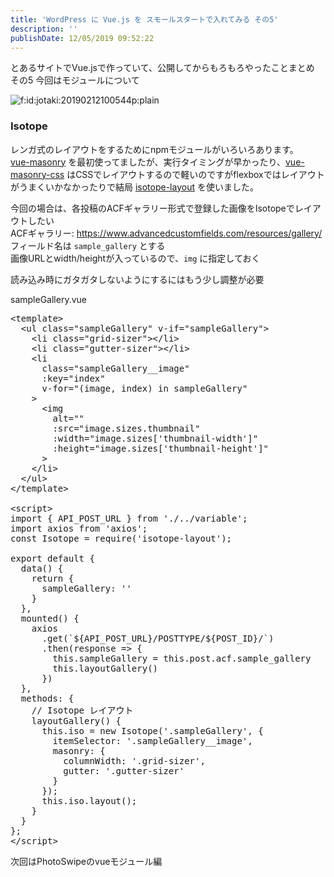 ```yaml
---
title: 'WordPress に Vue.js を スモールスタートで入れてみる その5'
description: ''
publishDate: 12/05/2019 09:52:22
---
```


<p>とあるサイトでVue.jsで作っていて、公開してからもろもろやったことまとめ その5
今回はモジュールについて</p>

<p><span itemscope itemtype="http://schema.org/Photograph"><img src="/images/hatena/20190212100544.png" alt="f:id:jotaki:20190212100544p:plain" title="f:id:jotaki:20190212100544p:plain" class="hatena-fotolife" itemprop="image"></span></p>

<h3>Isotope</h3>

<p>レンガ式のレイアウトをするためにnpmモジュールがいろいろあります。<br/>
<a href="https://www.npmjs.com/package/vue-masonry">vue-masonry</a> を最初使ってましたが、実行タイミングが早かったり、<a href="https://www.npmjs.com/package/vue-masonry-css">vue-masonry-css</a> はCSSでレイアウトするので軽いのですがflexboxではレイアウトがうまくいかなかったりで結局 <a href="https://www.npmjs.com/package/isotope-layout">isotope-layout</a> を使いました。</p>

<p>今回の場合は、各投稿のACFギャラリー形式で登録した画像をIsotopeでレイアウトしたい<br/>
ACFギャラリー: <a href="https://www.advancedcustomfields.com/resources/gallery/">https://www.advancedcustomfields.com/resources/gallery/</a><br/>
フィールド名は <code>sample_gallery</code> とする<br/>
画像URLとwidth/heightが入っているので、<code>img</code> に指定しておく</p>

<p>読み込み時にガタガタしないようにするにはもう少し調整が必要</p>

<p>sampleGallery.vue</p>

<pre class="code lang-javascript" data-lang="javascript" data-unlink>&lt;template&gt;
  &lt;ul <span class="synStatement">class</span>=<span class="synConstant">&quot;sampleGallery&quot;</span> v-<span class="synStatement">if</span>=<span class="synConstant">&quot;sampleGallery&quot;</span>&gt;
    &lt;li <span class="synStatement">class</span>=<span class="synConstant">&quot;grid-sizer&quot;</span>&gt;&lt;/li&gt;
    &lt;li <span class="synStatement">class</span>=<span class="synConstant">&quot;gutter-sizer&quot;</span>&gt;&lt;/li&gt;
    &lt;li
      <span class="synStatement">class</span>=<span class="synConstant">&quot;sampleGallery__image&quot;</span>
      :key=<span class="synConstant">&quot;index&quot;</span>
      v-<span class="synStatement">for</span>=<span class="synConstant">&quot;(image, index) in sampleGallery&quot;</span>
    &gt;
      &lt;img
        alt=<span class="synConstant">&quot;&quot;</span>
        :src=<span class="synConstant">&quot;image.sizes.thumbnail&quot;</span>
        :width=<span class="synConstant">&quot;image.sizes['thumbnail-width']&quot;</span>
        :height=<span class="synConstant">&quot;image.sizes['thumbnail-height']&quot;</span>
      &gt;
    &lt;/li&gt;
  &lt;/ul&gt;
&lt;/template&gt;

&lt;script&gt;
<span class="synStatement">import</span> <span class="synIdentifier">{</span> API_POST_URL <span class="synIdentifier">}</span> from <span class="synConstant">'./../variable'</span>;
<span class="synStatement">import</span> axios from <span class="synConstant">'axios'</span>;
<span class="synStatement">const</span> Isotope = require(<span class="synConstant">'isotope-layout'</span>);

<span class="synStatement">export</span> <span class="synStatement">default</span> <span class="synIdentifier">{</span>
  data() <span class="synIdentifier">{</span>
    <span class="synStatement">return</span> <span class="synIdentifier">{</span>
      sampleGallery: <span class="synConstant">''</span>
    <span class="synIdentifier">}</span>
  <span class="synIdentifier">}</span>,
  mounted() <span class="synIdentifier">{</span>
    axios
      .get(`$<span class="synIdentifier">{</span>API_POST_URL<span class="synIdentifier">}</span>/POSTTYPE/$<span class="synIdentifier">{</span>POST_ID<span class="synIdentifier">}</span>/`)
      .then(response =&gt; <span class="synIdentifier">{</span>
        <span class="synIdentifier">this</span>.sampleGallery = <span class="synIdentifier">this</span>.post.acf.sample_gallery
        <span class="synIdentifier">this</span>.layoutGallery()
      <span class="synIdentifier">}</span>)
  <span class="synIdentifier">}</span>,
  methods: <span class="synIdentifier">{</span>
    <span class="synComment">// Isotope レイアウト</span>
    layoutGallery() <span class="synIdentifier">{</span>
      <span class="synIdentifier">this</span>.iso = <span class="synStatement">new</span> Isotope(<span class="synConstant">'.sampleGallery'</span>, <span class="synIdentifier">{</span>
        itemSelector: <span class="synConstant">'.sampleGallery__image'</span>,
        masonry: <span class="synIdentifier">{</span>
          columnWidth: <span class="synConstant">'.grid-sizer'</span>,
          gutter: <span class="synConstant">'.gutter-sizer'</span>
        <span class="synIdentifier">}</span>
      <span class="synIdentifier">}</span>);
      <span class="synIdentifier">this</span>.iso.layout();
    <span class="synIdentifier">}</span>
  <span class="synIdentifier">}</span>
<span class="synIdentifier">}</span>;
&lt;/script&gt;
</pre>

<p>次回はPhotoSwipeのvueモジュール編</p>
